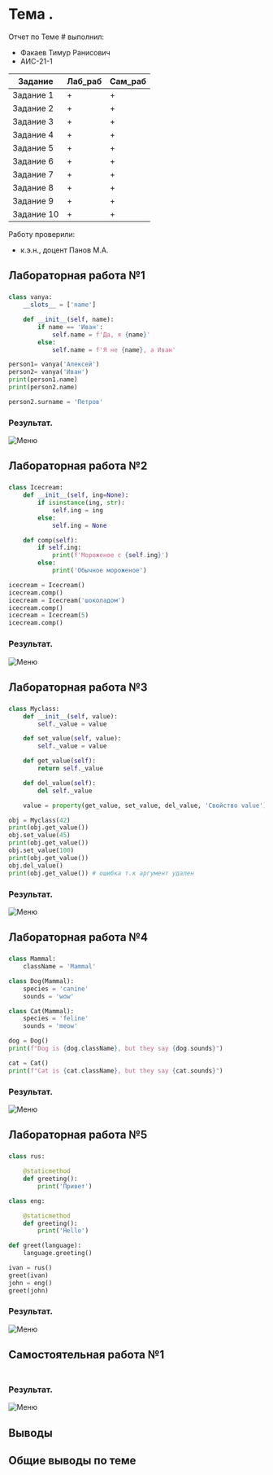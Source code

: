 # Тема . 
Отчет по Теме # выполнил:
- Факаев Тимур Ранисович
- АИС-21-1

| Задание | Лаб_раб | Сам_раб |
| ------ | ------ | ------ |
| Задание 1 | + | + |
| Задание 2 | + | + |
| Задание 3 | + | + |
| Задание 4 | + | + |
| Задание 5 | + | + |
| Задание 6 | + | + |
| Задание 7 | + | + |
| Задание 8 | + | + |
| Задание 9 | + | + |
| Задание 10 | + | + |

Работу проверили:
- к.э.н., доцент Панов М.А.

## Лабораторная работа №1
### 
```python
class vanya:
    __slots__ = ['name']

    def __init__(self, name):
        if name == 'Иван':
            self.name = f'Да, я {name}'
        else:
            self.name = f'Я не {name}, а Иван'

person1= vanya('Алексей')
person2= vanya('Иван')
print(person1.name)
print(person2.name)

person2.surname = 'Петров'

```
### Результат.
![Меню]( )

## Лабораторная работа №2
### 
```python
class Icecream:
    def __init__(self, ing=None):
        if isinstance(ing, str):
            self.ing = ing
        else:
            self.ing = None

    def comp(self):
        if self.ing:
            print(f'Мороженое с {self.ing}')
        else:
            print('Обычное мороженое')

icecream = Icecream()
icecream.comp()
icecream = Icecream('шоколадом')
icecream.comp()
icecream = Icecream(5)
icecream.comp()
```
### Результат.
![Меню]( )

## Лабораторная работа №3
### 
```python
class Myclass:
    def __init__(self, value):
        self._value = value

    def set_value(self, value):
        self._value = value

    def get_value(self):
        return self._value

    def del_value(self):
        del self._value

    value = property(get_value, set_value, del_value, 'Свойство value')

obj = Myclass(42)
print(obj.get_value())
obj.set_value(45)
print(obj.get_value())
obj.set_value(100)
print(obj.get_value())
obj.del_value()
print(obj.get_value()) # ошибка т.к аргумент удален

```
### Результат.
![Меню]( )

## Лабораторная работа №4
### 
```python
class Mammal:
    className = 'Mammal'

class Dog(Mammal):
    species = 'canine'
    sounds = 'wow'

class Cat(Mammal):
    species = 'feline'
    sounds = 'meow'

dog = Dog()
print(f"Dog is {dog.className}, but they say {dog.sounds}")

cat = Cat()
print(f"Cat is {cat.className}, but they say {cat.sounds}")
```
### Результат.
![Меню]( )

## Лабораторная работа №5
### 
```python
class rus:

    @staticmethod
    def greeting():
        print('Привет')

class eng:

    @staticmethod
    def greeting():
        print('Hello')

def greet(language):
    language.greeting()

ivan = rus()
greet(ivan)
john = eng()
greet(john)

```
### Результат.
![Меню]( )

## Самостоятельная работа №1
###

```python

```
### Результат.
![Меню]( )

## Выводы



## Общие выводы по теме
